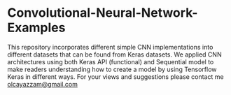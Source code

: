 # Convolutional-Neural-Network-Examples
This repository incorporates different simple CNN implementations into different datasets that can be found from Keras datasets. We applied CNN architectures using both Keras API (functional) and Sequential model to make readers understanding how to create a model by using Tensorflow Keras in different ways.
For your views and suggestions please contact me olcayazzam@gmail.com 
